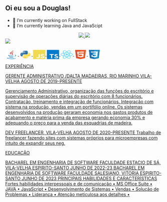 ## Oi eu sou a Douglas!

- 🔭 I’m currently working on FullStack
- 🌱 I’m currently learning Java and JavaScipt

<div align="center">
  <a href="https://github.com/hugo-exe">
  <img height="150em" src="https://github-readme-stats.vercel.app/api?username=privateclasswizard&show_icons=true&theme=github_dark_dimmed&include_all_commits=true&count_private=true"/>
  <img height="150em" src="https://github-readme-stats.vercel.app/api/top-langs/?username=privateclasswizard&layout=compact&langs_count=7&theme=github_dark_dimmed"/>
</div>

<picture>
  <source
    srcset="https://github-readme-stats.vercel.app/api?username=privateclasswizard&show_icons=true&theme=github_dark_dimmed"
    media="(prefers-color-scheme: dark)"
  />
  <source
    srcset="https://github-readme-stats.vercel.app/api?username=privateclasswizard&show_icons=true"
    media="(prefers-color-scheme: light), (prefers-color-scheme: no-preference)"
  />
  <img src="https://github-readme-stats.vercel.app/api?username=privateclasswizard&show_icons=true" />
</picture>


    
<div style="display: inline_block"><br>
  <img align="center" alt="Rafa-java" height="30" width="40" src="https://raw.githubusercontent.com/devicons/devicon/master/icons/java/java-original.svg">
  <img align="center" alt="Rafa-Python" height="30" width="40" src="https://raw.githubusercontent.com/devicons/devicon/master/icons/python/python-original.svg">
  <img align="center" alt="Rafa-Js" height="30" width="40" src="https://raw.githubusercontent.com/devicons/devicon/master/icons/javascript/javascript-plain.svg">
  <img align="center" alt="Rafa-Ts" height="30" width="40" src="https://raw.githubusercontent.com/devicons/devicon/master/icons/typescript/typescript-plain.svg">
  <img align="center" alt="Rafa-React" height="30" width="40" src="https://raw.githubusercontent.com/devicons/devicon/master/icons/react/react-original.svg">
  <img align="center" alt="Rafa-HTML" height="30" width="40" src="https://raw.githubusercontent.com/devicons/devicon/master/icons/html5/html5-original.svg">
  <img align="center" alt="Rafa-CSS" height="30" width="40" src="https://raw.githubusercontent.com/devicons/devicon/master/icons/css3/css3-original.svg">
</div>

EXPERIÊNCIA

GERENTE ADMINISTRATIVO /DALTA MADAEIRAS, RIO MARINHO VILA-VELHA
AGOSTO DE 2019-PRESENTE

Gerenciamento Administrativo, organização das funções do escritório e supervisão de operações diárias do escritório com 8 funcionários. Contratação, treinamento e
integração de funcionários. Integração com sistema na produção, vendas em um portifólio online. Os sistemas desenvolvidos na produção geraram economia nos gastos produtos
de acabamento e matéria prima da empresa gerando economia 30% e adequando o preço para a venda das esquadrias de madeira. 

DEV FREELANCER, VILA-VELHA
AGOSTO DE 2020-PRESENTE
Trabalho de freelancer fazendo sites com sistemas próprios para microempresas com intuito de expandir seus neg.

EDUCAÇÃO

BACHAREL EM ENGENHARIA DE SOFTWARE FACULDADE ESTACIO DE SÁ, VILA-VELHA ESPIRITO-SANTO
JUNHO DE 2022-23
BACHAREL EM ENGENHARIA DE SOFTWARE FACULDADE SALESIANO, VITORIA ESPIRITO-SANTO
JUNHO DE 2023
PRINCIPAIS HABILIDADES E CARACTERÍSTICAS
Fortes habilidades interpessoais e de comunicação • MS Office Suite • JAVA • JavaScript • Desenvolvimento de Sistemas • Vendas • Solução de Problemas • Liderança • Atenção
meticulosa aos detalhes •

